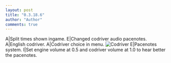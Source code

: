 ```yaml
--- 
layout: post
title: "0.3.18.6"
author: "Author"
comments: true
---
```


A|Split times shown ingame.
E|Changed codriver audio pacenotes.
A|English codriver.
A|Codriver choice in menu. <img src="http://i.imgur.com/E3K4EqJ.png" alt="Codriver" /> 
E|Pacenotes system.
I|Set engine volume at 0.5 and codriver volume at 1.0 to hear better the pacenotes.
